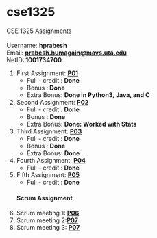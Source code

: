 # cse1325
CSE 1325 Assignments<br/><br/>
Username: <strong>hprabesh</strong><br/>
Email: <strong>prabesh.humagain@mavs.uta.edu</strong><br/>
NetID:<strong> 1001734700</strong><br/>



<ol>
  <li>
    First Assignment: <strong><a href="https://github.com/hprabesh/cse1325/tree/master/P01/">P01</a></strong>
    <ul><li>Full - credit : <strong>Done</strong></li>
      <li>Bonus :<strong> Done</strong></li>
      <li>Extra Bonus: <strong>Done in Python3, Java, and C</strong></li>
    </ul>
  </li>
  <li>
    Second Assignment: <strong><a href="https://github.com/hprabesh/cse1325/tree/master/P02">P02</a></strong>
    <ul>
      <li>Full - credit : <Strong>Done</strong></li>
      <li>Bonus : <strong>Done</strong></li>
      <li>Extra Bonus: <strong>Done: Worked with Stats</strong></li>
    </ul>
  </li>
    <li>
    Third Assignment: <strong><a href="https://github.com/hprabesh/cse1325/tree/master/P03">P03</a></strong>
    <ul>
      <li>Full - credit : <Strong>Done</strong></li>
      <li>Bonus : <strong>Done</strong></li>
      <li>Extra Bonus: <strong>Done</strong></li>
    </ul>
  </li>
  <li>
    Fourth Assignment: <strong><a href="https://github.com/hprabesh/cse1325/tree/master/P04">P04</a></strong>
    <ul>
      <li>Full - credit : <Strong>Done</strong></li>
    </ul>
  </li>
  <li>
    Fifth Assignment: <strong><a href="https://github.com/hprabesh/cse1325/tree/master/P05">P05</a></strong>
    <ul>
      <li>Full - credit : <Strong>Done</strong></li>
    </ul>
  </li>
  <h4>Scrum Assignment</h4>
    <li>
      Scrum meeting  1: <strong><a href="https://github.com/hprabesh/cse1325/tree/master/P06">P06</a></strong>
    </li>
    <li>
      Scrum meeting  2:<strong><a href="https://github.com/hprabesh/cse1325/tree/master/P07">P07</a></strong>
    </li>
    <li>
      Scrum meeting  3: <strong><a href="https://github.com/hprabesh/cse1325/tree/master/P08">P07</a></strong>
    </li>
</ol>
